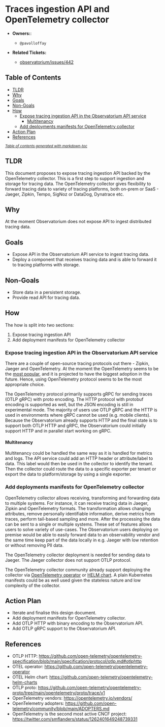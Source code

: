 # Traces ingestion API and OpenTelemetry collector

* **Owners:**:
    * `@pavolloffay`

* **Related Tickets:**
    * [observatorium/issues/442](https://github.com/observatorium/observatorium/issues/442)

## Table of Contents

- [TLDR](#tldr)
- [Why](#why)
- [Goals](#goals)
- [Non-Goals](#non-goals)
- [How](#how)
  * [Expose tracing ingestion API in the Observatorium API service](#expose-tracing-ingestion-api-in-the-observatorium-api-service)
    + [Multitenancy](#multitenancy)
  * [Add deployments manifests for OpenTelemetry collector](#add-deployments-manifests-for-opentelemetry-collector)
- [Action Plan](#action-plan)
- [References](#references)

<small>

<i>

<a href="http://ecotrust-canada.github.io/markdown-toc/">
Table of contents generated with markdown-toc
</a>

</i>

</small>

## TLDR

This document proposes to expose tracing ingestion API  backed by the OpenTelemetry collector. This is a first step to support ingestion and storage for tracing data. The OpenTelemetry collector gives flexibility to forward tracing data to variety of tracing platforms, both on-prem or SaaS - Jaeger, Zipkin, Tempo, SigNoz or DataDog, Dynatrace etc.

## Why

At the moment Observatorium does not expose API to ingest distributed tracing data.

## Goals

* Expose API in the Observatorium API service to ingest tracing data.
* Deploy a component that receives tracing data and is able to forward it to tracing platforms with storage.

## Non-Goals

* Store data in a persistent storage.
* Provide read API for tracing data.

## How

The how is split into two sections:
1. Expose tracing ingestion API
2. Add deployment manifests for OpenTelemetry collector

### Expose tracing ingestion API in the Observatorium API service

There are a couple of open-source tracing protocols out there - Zipkin, Jaeger and OpenTelemetry. At the moment the OpenTelemetry seems to be the [most popular](https://opentelemetry.io/vendors/), and it is projected to have the biggest adoption in the future. Hence, using OpenTelemetry protocol seems to be the most appropriate choice.

The OpenTelemetry protocol primarily supports gRPC for sending traces (OTLP gRPC) with proto encoding. The HTTP protocol with protobuf encoding is supported as well, but the JSON encoding is still in experimental mode. The majority of users use OTLP gRPC and the HTTP is used in environments where gRPC cannot be used (e.g. mobile clients). Because the Observatorium already supports HTTP and the final state is to support both OTLP HTTP and gRPC, the Observatorium could initially support HTTP and in parallel start working on gRPC.

#### Multitenancy

Multitenancy could be handled the same way as it is handled for metrics and logs. The API service could add an HTTP header or attribute/label to data. This label would then be used in the collector to identify the tenant. Then the collector could route the data to a specific exporter per tenant or export the data to platform/storage by using a single exporter.

### Add deployments manifests for OpenTelemetry collector

OpenTelemetry collector allows receiving, transforming and forwarding data to multiple systems. For instance, it can receive tracing data in Jaeger, Zipkin and OpenTelemetry formats. The transformation allows changing attributes, remove personally identifiable information, derive metrics from traces, perform tail-based sampling and more. After the processing the data can be sent to a single or multiple systems. These set of features allows users to solve variety of use-cases. The Observatorium users deploying on premise would be able to easily forward data to an observability vendor and the same time keep part of the data locally in e.g. Jaeger with low retention or without removing PII data.

The OpenTelemetry collector deployment is needed for sending data to Jaeger. The Jaeger collector does not support OTLP protocol.

The OpenTelemetry collector community already support deploying the collector via [OpenTelemetry operator](https://github.com/open-telemetry/opentelemetry-operator) or [HELM chart](https://github.com/open-telemetry/opentelemetry-helm-charts). A plain Kubernetes manifests could be as well used given the stateless nature and low complexity of the collector.

## Action Plan

* Iterate and finalise this design document.
* Add deployment manifests for OpenTelemetry collector.
* Add OTLP HTTP with binary encoding to the Observatorium API.
* Add OTLP gRPC support to the Observatorium API.

## References

* OTLP HTTP: https://github.com/open-telemetry/opentelemetry-specification/blob/main/specification/protocol/otlp.md#otlphttp
* OTEL operator: https://github.com/open-telemetry/opentelemetry-operator
* OTEL Helm chart: https://github.com/open-telemetry/opentelemetry-helm-charts
* OTLP proto: https://github.com/open-telemetry/opentelemetry-proto/tree/main/opentelemetry/proto/trace/v1
* OpenTelemetry vendors: https://opentelemetry.io/vendors/
* OpenTelemetry adopters: https://github.com/open-telemetry/community/blob/main/ADOPTERS.md
* OpenTelemetry is the second most active CNCF project: https://twitter.com/smflanders/status/1262401649248739331
